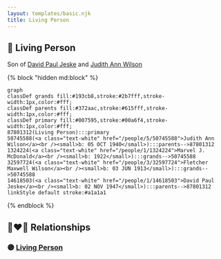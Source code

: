 ```yaml
---
layout: templates/basic.njk
title: Living Person
---
```

## 🔵 Living Person

Son of [David Paul Jeske](/people/1/14618503) and [Judith Ann Wilson](/people/5/50745588)

{% block "hidden md:block" %}
```mermaid
graph
classDef grands fill:#193cb8,stroke:#2b7fff,stroke-width:1px,color:#fff;
classDef parents fill:#372aac,stroke:#615fff,stroke-width:1px,color:#fff;
classDef primary fill:#007595,stroke:#00a6f4,stroke-width:1px,color:#fff;
87801312(Living Person):::primary
50745588(<a class="text-white" href="/people/5/50745588">Judith Ann Wilson</a><br /><small>b: 05 OCT 1940</small>):::parents-->87801312
1324224(<a class="text-white" href="/people/1/1324224">Marvel J. McDonald</a><br /><small>b: 1922</small>):::grands-->50745588
32597724(<a class="text-white" href="/people/3/32597724">Fletcher Maxwell Wilson</a><br /><small>b: 03 JUN 1913</small>):::grands-->50745588
14618503(<a class="text-white" href="/people/1/14618503">David Paul Jeske</a><br /><small>b: 02 NOV 1947</small>):::parents-->87801312
linkStyle default stroke:#a1a1a1
```
{% endblock %}

## 👩‍❤️‍👨 Relationships

### 🟣 [Living Person](/people/3/35863536)
